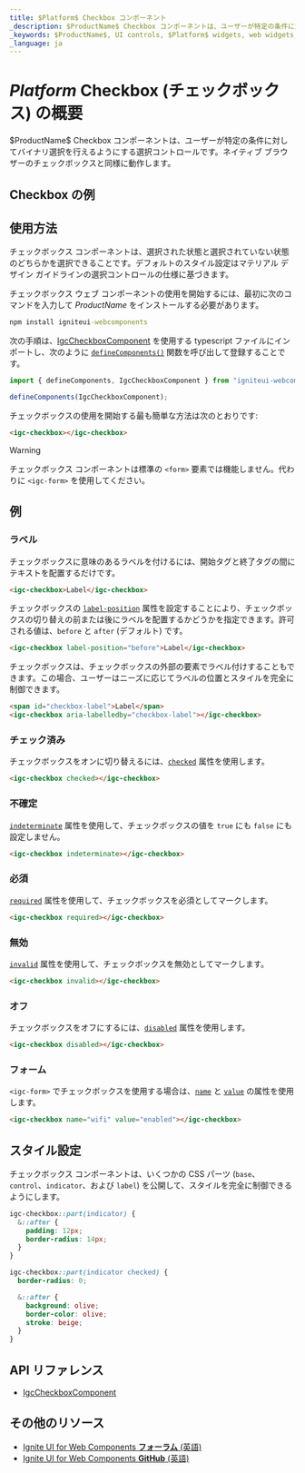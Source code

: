 ```yaml
---
title: $Platform$ Checkbox コンポーネント
_description: $ProductName$ Checkbox コンポーネントは、ユーザーが特定の条件に対してバイナリ選択を行えるようにする選択コントロールです。
_keywords: $ProductName$, UI controls, $Platform$ widgets, web widgets, UI widgets, $Platform$, Native $Platform$ Components Suite, Native $Platform$ Controls, Native $Platform$ Components Library, $Platform$ Checkbox components, $Platform$ Checkbox controls, UI コントロール, $Platform$ ウィジェット, web ウィジェット, UI ウィジェット, ネイティブ $Platform$ コンポーネント スイート, ネイティブ $Platform$ コントロール, ネイティブ $Platform$ コンポーネント ライブラリ, $Platform$ Checkbox コンポーネント, $Platform$ Checkbox コントロール
_language: ja
---
```



# $Platform$ Checkbox (チェックボックス) の概要
<p class="highlight">$ProductName$ Checkbox コンポーネントは、ユーザーが特定の条件に対してバイナリ選択を行えるようにする選択コントロールです。ネイティブ ブラウザーのチェックボックスと同様に動作します。</p>
<div class="divider"></div>

## Checkbox の例

<code-view style="height: 100px" 
           data-demos-base-url="{environment:demosBaseUrl}" 
           iframe-src="{environment:demosBaseUrl}/inputs/checkbox-sample-1" alt="$Platform$ Checkbox の例"
           github-src="inputs/checkbox/sample-1">
</code-view>

<div class="divider--half"></div>

## 使用方法
チェックボックス コンポーネントは、選択された状態と選択されていない状態のどちらかを選択できることです。デフォルトのスタイル設定はマテリアル デザイン ガイドラインの選択コントロールの仕様に基づきます。

チェックボックス ウェブ コンポーネントの使用を開始するには、最初に次のコマンドを入力して $ProductName$ をインストールする必要があります。

```cmd
npm install igniteui-webcomponents
```

次の手順は、[IgcCheckboxComponent](https://www.infragistics.com/products/ignite-ui-web-components/docs/typescript/latest/classes/IgcCheckboxComponent.html) を使用する typescript ファイルにインポートし、次のように [`defineComponents()`](https://www.infragistics.com/products/ignite-ui-web-components/docs/typescript/latest/index.html#defineComponents) 関数を呼び出して登録することです。

```ts
import { defineComponents, IgcCheckboxComponent } from "igniteui-webcomponents";

defineComponents(IgcCheckboxComponent);
```

チェックボックスの使用を開始する最も簡単な方法は次のとおりです:

```html
<igc-checkbox></igc-checkbox>
```

>[!WARNING]
>チェックボックス コンポーネントは標準の `<form>` 要素では機能しません。代わりに `<igc-form>` を使用してください。

## 例

### ラベル

チェックボックスに意味のあるラベルを付けるには、開始タグと終了タグの間にテキストを配置するだけです。

```html
<igc-checkbox>Label</igc-checkbox>
```

チェックボックスの [`label-position`](https://www.infragistics.com/products/ignite-ui-web-components/docs/typescript/latest/classes/IgcCheckboxComponent.html#label-position) 属性を設定することにより、チェックボックスの切り替えの前または後にラベルを配置するかどうかを指定できます。許可される値は、`before` と `after` (デフォルト) です。


```html
<igc-checkbox label-position="before">Label</igc-checkbox>
```

チェックボックスは、チェックボックスの外部の要素でラベル付けすることもできます。この場合、ユーザーはニーズに応じてラベルの位置とスタイルを完全に制御できます。

```html
<span id="checkbox-label">Label</span>
<igc-checkbox aria-labelledby="checkbox-label"></igc-checkbox>
```
<code-view style="height: 100px"
           data-demos-base-url="{environment:dvDemosBaseUrl}"
           iframe-src="{environment:dvDemosBaseUrl}/inputs/checkbox-label"
           alt="$Platform$ Avatar の例"
           github-src="inputs/checkbox/label">
</code-view>

### チェック済み

チェックボックスをオンに切り替えるには、[`checked`](https://www.infragistics.com/products/ignite-ui-web-components/docs/typescript/latest/classes/IgcCheckboxComponent.html#checked) 属性を使用します。

```html
<igc-checkbox checked></igc-checkbox>
```
<code-view style="height: 100px"
           data-demos-base-url="{environment:dvDemosBaseUrl}"
           iframe-src="{environment:dvDemosBaseUrl}/inputs/checkbox-checked"
           alt="$Platform$ Avatar の例"
           github-src="inputs/checkbox/checked">
</code-view>

### 不確定

[`indeterminate`](https://www.infragistics.com/products/ignite-ui-web-components/docs/typescript/latest/classes/IgcCheckboxComponent.html#indeterminate) 属性を使用して、チェックボックスの値を `true` にも `false` にも設定しません。

```html
<igc-checkbox indeterminate></igc-checkbox>
```
<code-view style="height: 100px"
           data-demos-base-url="{environment:dvDemosBaseUrl}"
           iframe-src="{environment:dvDemosBaseUrl}/inputs/checkbox-indeterminate"
           alt="$Platform$ Avatar の例"
           github-src="inputs/checkbox/indeterminate">
</code-view>

### 必須

[`required`](https://www.infragistics.com/products/ignite-ui-web-components/docs/typescript/latest/classes/IgcCheckboxComponent.html#required) 属性を使用して、チェックボックスを必須としてマークします。

```html
<igc-checkbox required></igc-checkbox>
```

### 無効

[`invalid`](https://www.infragistics.com/products/ignite-ui-web-components/docs/typescript/latest/classes/IgcCheckboxComponent.html#invalid) 属性を使用して、チェックボックスを無効としてマークします。

```html
<igc-checkbox invalid></igc-checkbox>
```

### オフ

チェックボックスをオフにするには、[`disabled`](https://www.infragistics.com/products/ignite-ui-web-components/docs/typescript/latest/classes/IgcCheckboxComponent.html#disabled) 属性を使用します。

```html
<igc-checkbox disabled></igc-checkbox>
```
<code-view style="height: 100px"
           data-demos-base-url="{environment:dvDemosBaseUrl}"
           iframe-src="{environment:dvDemosBaseUrl}/inputs/checkbox-disabled"
           alt="$Platform$ Avatar の例"
           github-src="inputs/checkbox/disabled">
</code-view>

### フォーム

`<igc-form>` でチェックボックスを使用する場合は、[`name`](https://www.infragistics.com/products/ignite-ui-web-components/docs/typescript/latest/classes/IgcCheckboxComponent.html#name) と [`value`](https://www.infragistics.com/products/ignite-ui-web-components/docs/typescript/latest/classes/IgcCheckboxComponent.html#value) の属性を使用します。

```html
<igc-checkbox name="wifi" value="enabled"></igc-checkbox>
```

## スタイル設定

チェックボックス コンポーネントは、いくつかの CSS パーツ (`base`、`control`、`indicator`、および `label`) を公開して、スタイルを完全に制御できるようにします。

```css
igc-checkbox::part(indicator) {
  &::after {
    padding: 12px;
    border-radius: 14px;
  }
}

igc-checkbox::part(indicator checked) {
  border-radius: 0;

  &::after {
    background: olive;
    border-color: olive;
    stroke: beige;
  }
}
```

## API リファレンス

* [IgcCheckboxComponent](https://www.infragistics.com/products/ignite-ui-web-components/docs/typescript/latest/classes/IgcCheckboxComponent.html)

## その他のリソース

<div class="divider--half"></div>

* [Ignite UI for Web Components **フォーラム** (英語)](https://www.infragistics.com/community/forums/f/ignite-ui-for-web-components)
* [Ignite UI for Web Components **GitHub** (英語)](https://github.com/IgniteUI/igniteui-webcomponents)
